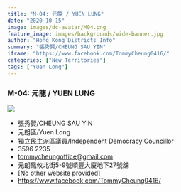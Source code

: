 ```yaml
---
title: "M-04: 元龍 / YUEN LUNG"
date: "2020-10-15"
image: images/dc-avatar/M04.png
feature_image: images/backgrounds/wide-banner.jpg
author: "Hong Kong Districts Info"
summary: "張秀賢/CHEUNG SAU YIN"
iframe: "https://www.facebook.com/TommyCheung0416/"
categories: ["New Territories"]
tags: ["Yuen Long"]
---
```


### M-04: 元龍 / YUEN LUNG  
![](/images/dc-avatar/M04.png)  

 - 張秀賢/CHEUNG SAU YIN  
 - 元朗區/Yuen Long  
 - 獨立民主派區議員/Independent Democracy Councillor  
 - 3596 2235  
 - tommycheungoffice@gmail.com  
 - 元朗鳳攸北街5-9號順豐大廈地下27號舖  
 - [No other website provided]  
 - https://www.facebook.com/TommyCheung0416/
